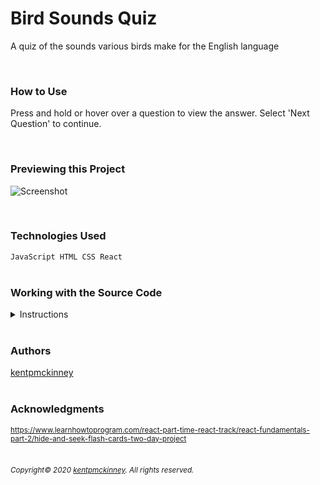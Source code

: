 
# Bird Sounds Quiz

A quiz of the sounds various birds make for the English language

  <br/>

### How to Use
Press and hold or hover over a question to view the answer. Select 'Next Question' to continue.

<br/>

### Previewing this Project
![Screenshot](http://kentpmckinney.github.io/epi-bird-sounds/epi-bird-sounds.gif)

<br/>

### Technologies Used

  <code>JavaScript
HTML
CSS
React</code>
  <br/>
  <br/>

### Working with the Source Code

<details>
  <summary>Instructions</summary>

  <br>
  The following are suggestions to help set up a development environment for this project. The actual steps needed may differ slightly depending on the operating system and other factors.

  <br/>
  <br/>

  ### Prerequisites

  The following software must be installed and properly configured on the target machine. 

  

* Git (recommended)
* An updated web browser (Internet Explorer may not be compatible)
  <br/>

  ### Setting up a Development Environment

  The following steps are meant to be a quick way to get the project up and running.

  
1. Download a copy of the source code from: https://github.com/kentpmckinney/epi-bird-sounds or clone using the repository link: https://github.com/kentpmckinney/epi-bird-sounds.git
1. Launch a new tab in a web browser
1. Select to open a file location and navigate to the folder location of the source files
1. Choose the file <code>index.html</code>
  <br/>

  ### Notes

  

  ### Deployment

  The files provided are ready to be deployed directly to a web server.

</details>

<br/>

### Authors

[kentpmckinney](https://github.com/kentpmckinney)
<br/>
<br/>

### Acknowledgments

<sub>https://www.learnhowtoprogram.com/react-part-time-react-track/react-fundamentals-part-2/hide-and-seek-flash-cards-two-day-project</sub>
<br/>
<br/>

###### <sub>Copyright&copy; 2020 [kentpmckinney](https://github.com/kentpmckinney). All rights reserved.</sub>